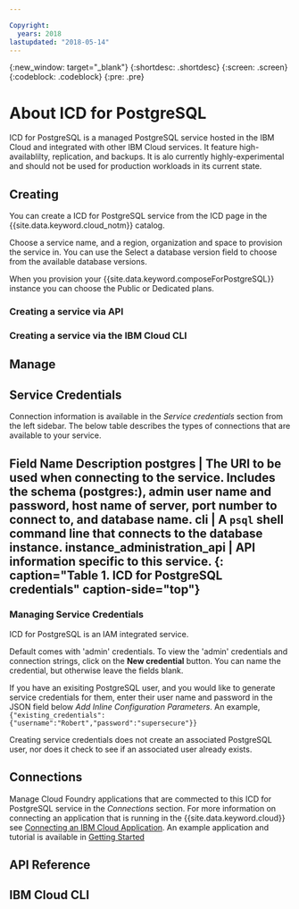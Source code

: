 ```yaml
---

Copyright:
  years: 2018
lastupdated: "2018-05-14"
---
```


{:new_window: target="_blank"}
{:shortdesc: .shortdesc}
{:screen: .screen}
{:codeblock: .codeblock}
{:pre: .pre}

# About ICD for PostgreSQL

ICD for PostgreSQL is a managed PostgreSQL service hosted in the IBM Cloud and integrated with other IBM Cloud services. It feature high-availablilty, replication, and backups. It is alo currently highly-experimental and should not  be used for production workloads in its current state.

## Creating

You can create a ICD for PostgreSQL service from the ICD page in the {{site.data.keyword.cloud_notm}} catalog.

Choose a service name, and a region, organization and space to provision the service in. You can use the Select a database version field to choose from the available database versions.

When you provision your {{site.data.keyword.composeForPostgreSQL}} instance you can choose the Public or Dedicated plans. 

### Creating a service via API

### Creating a service via the IBM Cloud CLI

## Manage

## Service Credentials

Connection information is available in the _Service credentials_ section from the left sidebar. The below table describes the types of connections that are available to your service.

Field Name	Description
postgres | The URI to be used when connecting to the service. Includes the schema (postgres:), admin user name and password, host name of server, port number to connect to, and database name.
cli | A `psql` shell command line that connects to the database instance.
instance_administration_api | API information specific to this service.
{: caption="Table 1. ICD for PostgreSQL credentials" caption-side="top"}
--------

### Managing Service Credentials

ICD for PostgreSQL is an IAM integrated service.

Default comes with 'admin' credentials. To view the 'admin' credentials and connection strings, click on the **New credential** button. You can name the credential, but otherwise leave the fields blank.

If you have an exisiting PostgreSQL user, and you would like to generate service credentials for them, enter their user name and password in the JSON field below _Add Inline Configuration Parameters_. An example, `{"existing_credentials":{"username":"Robert","password":"supersecure"}}`

Creating service credentials does not create an associated PostgreSQL user, nor does it check to see if an associated user already exists.

## Connections

Manage Cloud Foundry applications that are commected to this ICD for PostgreSQL service in the _Connections_ section. For more information on connecting an application that is running in the {{site.data.keyword.cloud}} see [Connecting an IBM Cloud Application](). An example application and tutorial is available in [Getting Started]()

## API Reference

## IBM Cloud CLI





